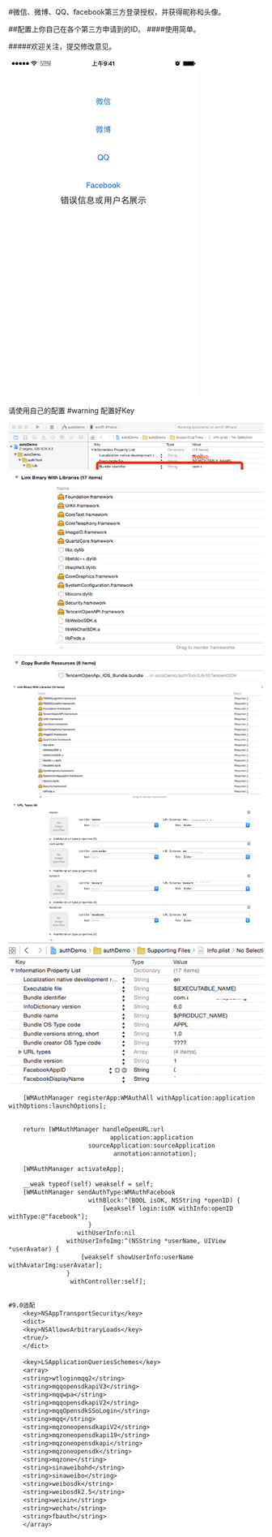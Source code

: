 #微信、微博、QQ、facebook第三方登录授权，并获得昵称和头像。 

##配置上你自己在各个第三方申请到的ID。
####使用简单。

#####欢迎关注，提交修改意见。

![](./facebook.gif)

请使用自己的配置  #warning 配置好Key

![](./2.png)
![](./3.png)
![](./4.png)
![](./5.png)
![](./6.png)

```
	[WMAuthManager registerApp:WMAuthAll withApplication:application withOptions:launchOptions];
    
```


```
    return [WMAuthManager handleOpenURL:url
                            application:application
                      sourceApplication:sourceApplication
                             annotation:annotation];

```

```
    [WMAuthManager activateApp];

```
	    __weak typeof(self) weakself = self;
	    [WMAuthManager sendAuthType:WMAuthFacebook
	                      withBlock:^(BOOL isOK, NSString *openID) {
	                          [weakself login:isOK withInfo:openID withType:@"facebook"];
	                      }
	                   withUserInfo:nil
	                withUserInfoImg:^(NSString *userName, UIView *userAvatar) {
	                    [weakself showUserInfo:userName withAvatarImg:userAvatar];
	                }
	                 withController:self];
```

#9.0适配
    <key>NSAppTransportSecurity</key>
    <dict>
    <key>NSAllowsArbitraryLoads</key>
    <true/>
    </dict>

    <key>LSApplicationQueriesSchemes</key>
    <array>
    <string>wtloginmqq2</string>
    <string>mqqopensdkapiV3</string>
    <string>mqqwpa</string>
    <string>mqqopensdkapiV2</string>
    <string>mqqOpensdkSSoLogin</string>
    <string>mqq</string>
    <string>mqzoneopensdkapiV2</string>
    <string>mqzoneopensdkapi19</string>
    <string>mqzoneopensdkapi</string>
    <string>mqzoneopensdk</string>
    <string>mqzone</string>
    <string>sinaweibohd</string>
    <string>sinaweibo</string>
    <string>weibosdk</string>
    <string>weibosdk2.5</string>
    <string>weixin</string>
    <string>wechat</string>
    <string>fbauth</string>
    </array>